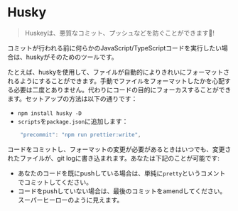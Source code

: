 # Husky

> Huskeyは、悪質なコミット、プッシュなどを防ぐことができます🐶!

コミットが行われる前に何らかのJavaScript/TypeScriptコードを実行したい場合は、huskyがそのためのツールです。

たとえば、huskyを使用して、ファイルが自動的によりきれいにフォーマットされるようにすることができます。手動でファイルをフォーマットしたかを心配する必要は二度とありません。代わりにコードの目的にフォーカスすることができます。セットアップの方法は以下の通りです：

* `npm install husky -D`
* `scripts`を`package.json`に追加します：

```javascript
    "precommit": "npm run prettier:write",
```

コードをコミットし、フォーマットの変更が必要があるときはいつでも、変更されたファイルが、git logに書き込まれます。あなたは下記のことが可能です:

* あなたのコードを既にpushしている場合は、単純に`pretty`というコメントでコミットしてください。
* コードをpushしていない場合は、最後のコミットをamendしてください。スーパーヒーローのように見えます。

